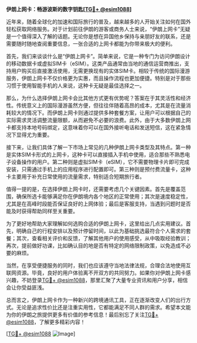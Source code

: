 **伊朗上网卡：畅游波斯的数字钥匙[[TG💪+ @esim1088](https://t.me/s/esim1088)]**

近年来，随着全球化的加速和国际旅行的普及，越来越多的人开始关注如何在国外轻松获取网络服务。对于计划前往伊朗的游客或商务人士来说，“伊朗上网卡”无疑是一个值得深入了解的话题。无论你是想在异国他乡保持与亲朋好友的联系，还是需要随时随地查阅重要信息，一张合适的上网卡都能为你带来极大的便利。

首先，我们来谈谈什么是“伊朗上网卡”。简单来说，它是一种专门为访问伊朗设计的移动数据卡或虚拟SIM卡（eSIM）。这类产品通常由当地的通信运营商推出，支持用户购买后直接激活使用，无需更换现有的实体SIM卡。相较于传统的国际漫游服务，伊朗上网卡不仅价格更为实惠，而且操作流程也更加便捷。特别是对于那些习惯于使用智能手机的人来说，这种卡无疑是最佳选择之一。

那么，为什么选择伊朗上网卡会比其他方式更有优势呢？答案在于其灵活性和经济性。传统意义上的国际漫游虽然方便，但往往伴随着高昂的成本，尤其是在流量消耗较大的情况下。而伊朗上网卡则通过提供多种套餐方案，让用户可以根据自己的实际需求灵活调整流量限额，从而避免不必要的浪费。此外，由于大多数伊朗上网卡都支持本地号码绑定，这意味着你可以在国外接听电话和发送短信，这在紧急情况下显得尤为重要。

接下来，让我们具体了解一下市场上常见的几种伊朗上网卡类型及其特点。第一种是实体SIM卡形式的上网卡，这种卡可以直接插入手机中使用，适合那些不熟悉电子设备操作的用户。第二种则是虚拟SIM卡（eSIM），它不需要物理卡片即可完成安装，只需通过手机上的应用程序进行配置即可。第三种则是预付费流量卡，这种卡主要用于补充日常使用的流量需求，特别适合短期旅行者。

值得一提的是，在选择伊朗上网卡时，还需要考虑几个关键因素。首先是覆盖范围，确保所选卡能够满足你在伊朗境内各个地区的正常使用；其次是速度稳定性，尤其是在高峰时段能否保证良好的上网体验；最后是客服支持，当遇到问题时是否能及时获得帮助同样至关重要。

为了更好地帮助大家理解如何选购合适的伊朗上网卡，这里给出几点实用建议。首先，明确自己的行程安排以及预计停留时间，以此为基础挑选最符合个人需求的套餐；其次，查看相关评价和反馈，了解其他用户的使用感受，从中吸取经验教训；再次，提前做好功课，比如确认目的地是否有特定的网络限制政策，以免造成不必要的麻烦。

当然，在享受便捷服务的同时，我们也应该遵守当地法律法规，合理合法地使用互联网资源。毕竟，良好的用户体验离不开双方的共同努力。如果你对伊朗上网卡感兴趣，不妨登录[TG💪+ @esim1088](https://t.me/s/esim1088)，那里汇聚了大量专业资讯和用户分享，相信会让你受益匪浅。

总而言之，伊朗上网卡作为一种新兴的跨境通讯工具，正在逐渐改变人们的出行方式。无论是追求性价比还是注重实用性，它都能满足不同人群的需求。希望本文能为你的伊朗之旅提供更多有价值的参考信息！最后别忘了关注[TG💪+ @esim1088](https://t.me/s/esim1088)，了解更多精彩内容！

[[TG💪+ @esim1088](https://t.me/s/esim1088) ![Image](https://i.postimg.cc/4NQfJmqS/Snipaste-2025-05-13-00-14-12.png)]